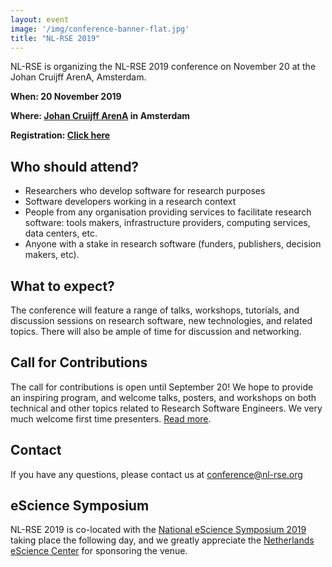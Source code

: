 ```yaml
---
layout: event
image: '/img/conference-banner-flat.jpg'
title: "NL-RSE 2019"
---
```


NL-RSE is organizing the NL-RSE 2019 conference on November 20 at the Johan Cruijff ArenA, Amsterdam.

**When: 20 November 2019**

**Where: [Johan Cruijff ArenA](https://www.johancruijffarena.nl/) in Amsterdam**

**Registration: [Click here](https://21pryvp.momice.events/)**

## Who should attend?
- Researchers who develop software for research purposes
- Software developers working in a research context
- People from any organisation providing services to facilitate research software: tools makers, infrastructure providers, computing services, data centers, etc.
- Anyone with a stake in research software (funders, publishers, decision makers, etc).

## What to expect?
The conference will feature a range of talks, workshops, tutorials, and discussion sessions on research software, new technologies, and related topics. 
There will also be ample of time for discussion and networking.

## Call for Contributions
The call for contributions is open until September 20! We hope to provide an inspiring program, and welcome talks, posters, and workshops on both technical 
and other topics related to Research Software Engineers. We very much welcome first time presenters. [Read more](https://nl-rse.org/2019/07/09/NL-RSE-2019.html).

## Contact
If you have any questions, please contact us at conference@nl-rse.org

## eScience Symposium
NL-RSE 2019 is co-located with the [National eScience Symposium 2019](https://www.esciencesymposium2019.nl/) taking place the following day, and we greatly 
appreciate the [Netherlands eScience Center](https://www.esciencecenter.nl/) for sponsoring the venue.



